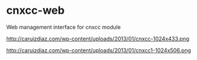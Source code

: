 cnxcc-web
=========

Web management interface for cnxcc module

http://caruizdiaz.com/wp-content/uploads/2013/01/cnxcc-1024x433.png

http://caruizdiaz.com/wp-content/uploads/2013/01/cnxcc1-1024x506.png

